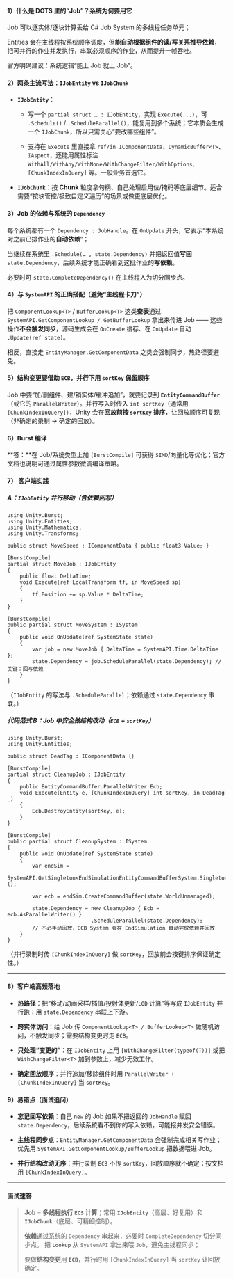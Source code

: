#### 1）什么是 DOTS 里的“Job”？系统为何要用它

Job 可以逐实体/逐块计算丢给 C# Job System 的多线程任务单元；

Entities 会在主线程按系统顺序调度，但**能自动根据组件的读/写关系推导依赖**，把可并行的作业并发执行，串联必须顺序的作业，从而提升一帧吞吐。

官方明确建议：系统逻辑“能上 Job 就上 Job”。

#### 2）两条主流写法：`IJobEntity` vs `IJobChunk`


- **`IJobEntity`**：
	- 写一个 `partial struct … : IJobEntity`，实现 `Execute(...)`，可 `.Schedule()` / `.ScheduleParallel()`，能复用到多个系统；它本质会生成一个 `IJobChunk`，所以只需关心“要改哪些组件”。

	- 支持在 `Execute` 里直接拿 `ref/in IComponentData`、`DynamicBuffer<T>`、`IAspect`，还能用属性标注 `WithAll/WithAny/WithNone/WithChangeFilter/WithOptions`、`[ChunkIndexInQuery]` 等。一般业务首选它。
    
- **`IJobChunk`**：按 **Chunk** 粒度拿句柄、自己处理启用位/掩码等底层细节。适合需要“按块管控/极致自定义遍历”的场景或做更底层优化。
    

#### 3）Job 的依赖与系统的 `Dependency`

每个系统都有一个 `Dependency : JobHandle`。在 `OnUpdate` 开头，它表示“本系统对之前已排作业的**自动依赖**”；

当继续在系统里 `.Schedule(… , state.Dependency)` 并把返回值**写回** `state.Dependency`，后续系统才能正确看到这批作业的**写依赖**。

必要时可 `state.CompleteDependency()` 在主线程人为切分同步点。

#### 4）与 **`SystemAPI`** 的正确搭配（避免“主线程卡刀”）

把 `ComponentLookup<T>` / `BufferLookup<T>` 这类**查表**通过 `SystemAPI.GetComponentLookup / GetBufferLookup` 拿出来传进 Job —— 这些操作**不会触发同步**，源码生成会在 `OnCreate` 缓存、在 `OnUpdate` 自动 `.Update(ref state)`。

相反，直接走 `EntityManager.GetComponentData` 之类会强制同步，热路径要避免。

#### 5）结构变更要借助 **`ECB`**，并行下用 `sortKey` 保留顺序

Job 中要“加/删组件、建/销实体/缓冲追加”，就要记录到 **`EntityCommandBuffer`**（或它的 `ParallelWriter`）。并行写入时传入 `int sortKey`（通常用 `[ChunkIndexInQuery]`），Unity 会在**回放前按 `sortKey` 排序**，让回放顺序可复现（非确定的录制 → 确定的回放）。

#### 6）Burst 编译

**答：**在 Job/系统类型上加 `[BurstCompile]` 可获得 `SIMD`/向量化等优化；官方文档也说明可通过属性参数微调编译策略。

#### 7） 客户端实践
##### A：`IJobEntity` 并行移动（含依赖回写）

```
using Unity.Burst;
using Unity.Entities;
using Unity.Mathematics;
using Unity.Transforms;

public struct MoveSpeed : IComponentData { public float3 Value; }

[BurstCompile]
partial struct MoveJob : IJobEntity
{
    public float DeltaTime;
    void Execute(ref LocalTransform tf, in MoveSpeed sp)
    {
        tf.Position += sp.Value * DeltaTime;
    }
}

[BurstCompile]
public partial struct MoveSystem : ISystem
{
    public void OnUpdate(ref SystemState state)
    {
        var job = new MoveJob { DeltaTime = SystemAPI.Time.DeltaTime };
        state.Dependency = job.ScheduleParallel(state.Dependency); // 关键：回写依赖
    }
}

```

（`IJobEntity` 的写法与 `.ScheduleParallel`；依赖通过 `state.Dependency` 串联。）

##### 代码范式 B：Job 中安全做结构改动（`ECB` + `sortKey`）

```
using Unity.Burst;
using Unity.Entities;

public struct DeadTag : IComponentData {}

[BurstCompile]
partial struct CleanupJob : IJobEntity
{
    public EntityCommandBuffer.ParallelWriter Ecb;
    void Execute(Entity e, [ChunkIndexInQuery] int sortKey, in DeadTag _)
    {
        Ecb.DestroyEntity(sortKey, e);
    }
}

[BurstCompile]
public partial struct CleanupSystem : ISystem
{
    public void OnUpdate(ref SystemState state)
    {
        var endSim = 
        SystemAPI.GetSingleton<EndSimulationEntityCommandBufferSystem.Singleton>();
        
        var ecb = endSim.CreateCommandBuffer(state.WorldUnmanaged);
        
        state.Dependency = new CleanupJob { Ecb = ecb.AsParallelWriter() }
                           .ScheduleParallel(state.Dependency);
        // 不必手动回放，ECB System 会在 EndSimulation 自动完成依赖并回放
    }
}

```
（并行录制时传 `[ChunkIndexInQuery]` 做 `sortKey`，回放前会按键排序保证确定性。）

---

#### 8）客户端高频落地

- **热路径**：把“移动/动画采样/插值/投射体更新/`LOD` 计算”等写成 `IJobEntity` 并行跑；用 `state.Dependency` 串联上下游。
    
- **跨实体访问**：给 Job 传 `ComponentLookup<T> / BufferLookup<T>` 做随机访问，不触发同步；需要结构变更时走 `ECB`。
    
- **只处理“变更的”**：在 `IJobEntity` 上用 `[WithChangeFilter(typeof(T))]` 或把 `WithChangeFilter<T>` 加到参数上，减少无效工作。
    
- **确定回放顺序**：并行追加/移除组件时用 `ParallelWriter + [ChunkIndexInQuery]` 当 `sortKey`。
    

#### 9）易错点（面试追问）

- **忘记回写依赖**：自己 `new` 的 Job 如果不把返回的 `JobHandle` 赋回 `state.Dependency`，后续系统看不到你的写入依赖，可能报并发安全错误。
    
- **主线程同步点**：`EntityManager.GetComponentData` 会强制完成相关写作业；优先用 `SystemAPI.GetComponentLookup/BufferLookup` 把数据喂进 Job。
    
- **并行结构改动无序**：并行录制 `ECB` 不传 `sortKey`，回放顺序就不确定；按文档用 `[ChunkIndexInQuery]`。
    

---

#### 面试速答 

> **Job = 多线程执行 `ECS` 计算**；常用 **`IJobEntity`**（高层、好复用）和 **`IJobChunk`**（底层、可精细控制）。
> 
> **依赖**通过系统的 `Dependency` 串起来，必要时 `CompleteDependency` 切分同步点。
> 把 **`Lookup`** 从 `SystemAPI` 拿出来喂 `Job`，避免主线程同步；
> 
> 要做**结构变更**用 **`ECB`**，并行时用 `[ChunkIndexInQuery]` 当 `sortKey` 让回放确定。